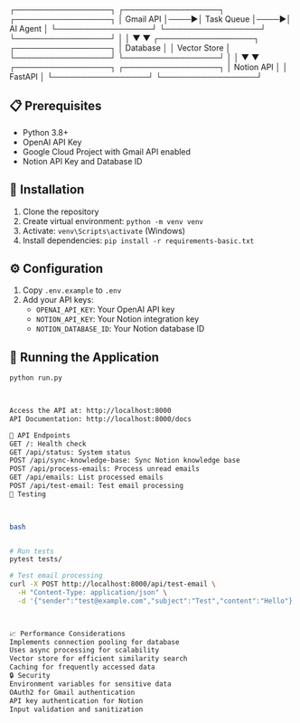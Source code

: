 ┌─────────────────┐ ┌─────────────────┐ ┌─────────────────┐
│ Gmail API │────▶│ Task Queue │────▶│ AI Agent │
└─────────────────┘ └─────────────────┘ └─────────────────┘
│ │
▼ ▼
┌─────────────────┐ ┌─────────────────┐
│ Database │ │ Vector Store │
└─────────────────┘ └─────────────────┘
│ │
▼ ▼
┌─────────────────┐ ┌─────────────────┐
│ Notion API │ │ FastAPI │
└─────────────────┘ └─────────────────┘




## 📋 Prerequisites

- Python 3.8+
- OpenAI API Key
- Google Cloud Project with Gmail API enabled
- Notion API Key and Database ID

## 🔧 Installation

1. Clone the repository
2. Create virtual environment: `python -m venv venv`
3. Activate: `venv\Scripts\activate` (Windows)
4. Install dependencies: `pip install -r requirements-basic.txt`

## ⚙️ Configuration

1. Copy `.env.example` to `.env`
2. Add your API keys:
   - `OPENAI_API_KEY`: Your OpenAI API key
   - `NOTION_API_KEY`: Your Notion integration key
   - `NOTION_DATABASE_ID`: Your Notion database ID

## 🚀 Running the Application

```bash
python run.py


          
Access the API at: http://localhost:8000
API Documentation: http://localhost:8000/docs

📡 API Endpoints
GET /: Health check
GET /api/status: System status
POST /api/sync-knowledge-base: Sync Notion knowledge base
POST /api/process-emails: Process unread emails
GET /api/emails: List processed emails
POST /api/test-email: Test email processing
🧪 Testing

          

bash


# Run tests
pytest tests/

# Test email processing
curl -X POST http://localhost:8000/api/test-email \
  -H "Content-Type: application/json" \
  -d '{"sender":"test@example.com","subject":"Test","content":"Hello"}'


                
📈 Performance Considerations
Implements connection pooling for database
Uses async processing for scalability
Vector store for efficient similarity search
Caching for frequently accessed data
🔒 Security
Environment variables for sensitive data
OAuth2 for Gmail authentication
API key authentication for Notion
Input validation and sanitization
